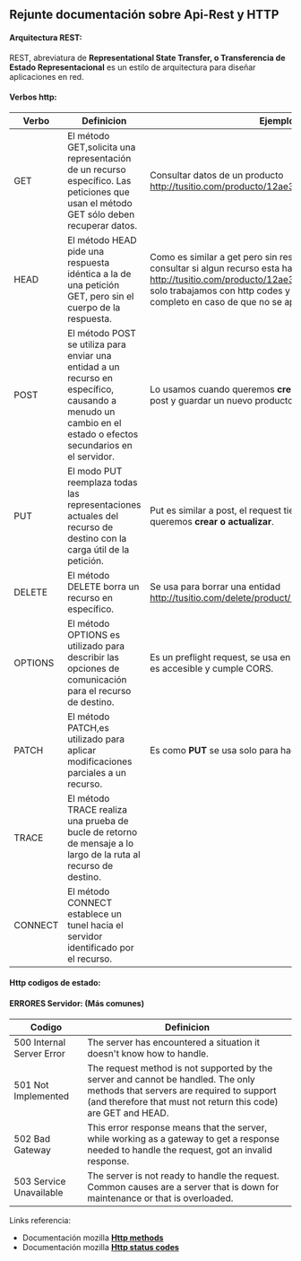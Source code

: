 ## Rejunte documentación sobre Api-Rest y HTTP

#### Arquitectura REST:
REST, abreviatura de **Representational State Transfer, o Transferencia de Estado Representacional**
es un estilo de arquitectura para diseñar aplicaciones en red.

#### Verbos http:
| Verbo   | Definicion                                                                                                                                                   |      Ejemplo de uso        |
|---------|--------------------------------------------------------------------------------------------------------------------------------------------------------------|-----------------------------------|
| GET     | El método GET,solicita una representación de un recurso específico. Las peticiones que usan el método GET sólo deben recuperar datos.                        | Consultar datos de un producto http://tusitio.com/producto/12ae324
| HEAD    | El método HEAD pide una respuesta idéntica a la de una petición GET, pero sin el cuerpo de la respuesta.                                                     | Como es similar a get pero sin respuesta podemos usarlo para consultar si algun recurso esta habilitado. http://tusitio.com/producto/12ae324/token/rewrwer12312dasdas= solo trabajamos con http codes y nos ahorramos el response completo en caso de que no se apruebe al auth.  |
| POST    | El método POST se utiliza para enviar una entidad a un recurso en específico, causando a menudo un cambio en el estado o efectos secundarios en el servidor. | Lo usamos cuando queremos **crear** una nueva entidad, por ejemplo post y guardar un nuevo producto. |
| PUT     | El modo PUT reemplaza todas las representaciones actuales del recurso de destino con la carga útil de la petición.                                           | Put es similar a post, el request tiene un body pero se usa cuando queremos **crear o actualizar**.|
| DELETE  | El método DELETE borra un recurso en específico.                                                                                                             | Se usa para borrar una entidad http://tusitio.com/delete/product/12abced |
| OPTIONS | El método OPTIONS es utilizado para describir las opciones de comunicación para el recurso de destino.                                                       | Es un preflight request, se usa en api rest para saber si un dominio es accesible y cumple CORS. |
| PATCH   | El método PATCH,es utilizado para aplicar modificaciones parciales a un recurso.                                                                             | Es como **PUT** se usa solo para hacer modificaciones de un recurso. |
| TRACE   | El método TRACE realiza una prueba de bucle de retorno de mensaje a lo largo de la ruta al recurso de destino.                                                |
| CONNECT | El método CONNECT establece un tunel hacia el servidor identificado por el recurso.                                                                          |

#### Http codigos de estado:

#### ERRORES Servidor: (Más comunes)

| Codigo   | Definicion                   |
|---------|------------------------------|
| 500 Internal Server Error | The server has encountered a situation it doesn't know how to handle. |
| 501 Not Implemented | The request method is not supported by the server and cannot be handled. The only methods that servers are required to support (and therefore that must not return this code) are GET and HEAD. |
| 502 Bad Gateway | This error response means that the server, while working as a gateway to get a response needed to handle the request, got an invalid response. | 
| 503 Service Unavailable | The server is not ready to handle the request. Common causes are a server that is down for maintenance or that is overloaded. |

Links referencia:
- Documentación mozilla **[Http methods]**
- Documentación mozilla **[Http status codes]**

[Http methods]:https://developer.mozilla.org/es/docs/Web/HTTP/Methods
[Http status codes]:https://restpatterns.mindtouch.us/HTTP_Status_Codes
